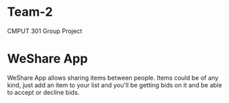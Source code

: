 # Team-2
CMPUT 301 Group Project

# WeShare App
WeShare App allows sharing items between people. Items could be of any kind, just add an item to your list and you'll be getting bids on it and be able to accept or decline bids.
